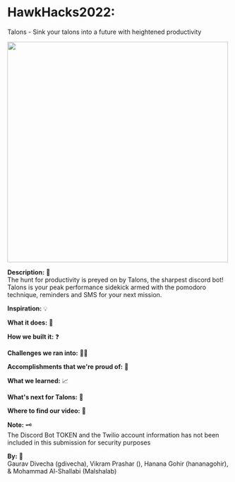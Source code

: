 # <strong>HawkHacks2022:</strong><br /> 
Talons - Sink your talons into a future with heightened productivity

<img src=https://cdn.discordapp.com/attachments/973764001219629086/975102616591802368/IMG_2988.png width="500">

<strong>Description:</strong> :microscope:<br />
The hunt for productivity is preyed on by Talons, the sharpest discord bot! Talons is your peak performance sidekick armed with the pomodoro technique, reminders and SMS for your next  mission.

<strong>Inspiration:</strong> :bulb:<br />


<strong>What it does:</strong> :dart:<br />


<strong>How we built it:</strong> :question:<br />


<strong>Challenges we ran into:</strong> :face_with_spiral_eyes:	<br />


<strong>Accomplishments that we're proud of:</strong> :mechanical_arm:<br /> 


<strong>What we learned:</strong> :chart_with_upwards_trend:<br />


<strong>What's next for Talons:</strong> :eagle:<br />


<strong>Where to find our video:</strong> :link:<br />


<strong>**Note:**</strong> :old_key:<br />
The Discord Bot TOKEN and the Twilio account information has not been included in this submission for security purposes

<strong>By:</strong> :brain:<br />
Gaurav Divecha (gdivecha), Vikram Prashar (), Hanana Gohir (hananagohir), & Mohammad Al-Shallabi (Malshalab)
